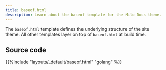 ```yaml
---
title: baseof.html
description: Learn about the baseof template for the Milo Docs theme.
---
```


The `baseof.html` template defines the underlying structure of the site theme. All other templates layer on top of `baseof.html` at build time.

## Source code 

{{%include "layouts/_default/baseof.html" "golang" %}}
